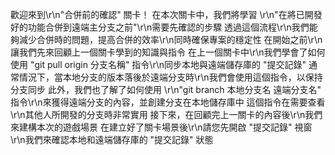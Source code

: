 歡迎來到\r\n"合併前的確認" 關卡！
在本次關卡中，我們將學習 \r\n"在將已開發好的功能合併到遠端主分支之前"\r\n需要先確認的步驟
透過這個流程\r\n我們能夠減少合併時的問題，提高合併的效率\r\n同時確保專案的穩定性
在開始之前\r\n讓我們先來回顧上一個關卡學到的知識與指令
在上一個關卡中\r\n我們學會了如何使用 "git pull origin 分支名稱" 指令\r\n同步本地與遠端儲存庫的 "提交記錄"
通常情況下，當本地分支的版本落後於遠端分支時\r\n我們會使用這個指令，以保持分支同步
此外，我們也了解了如何使用 \r\n"git branch 本地分支名 遠端分支名" 指令\r\n來獲得遠端分支的內容，並創建分支在本地儲存庫中
這個指令在需要查看\r\n其他人所開發的分支時非常實用
接下來，在回顧完上一關卡的內容後\r\n我們來建構本次的遊戲場景
在建立好了關卡場景後\r\n請您先開啟 "提交記錄" 視窗\r\n我們來確認本地和遠端儲存庫的 "提交記錄" 狀態